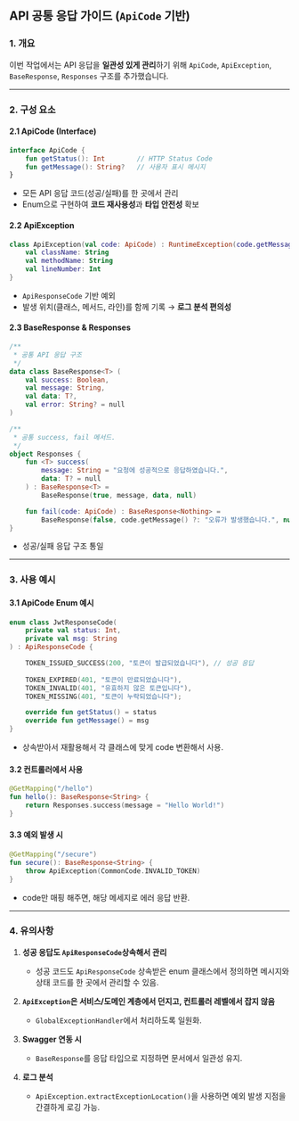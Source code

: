 ## API 공통 응답 가이드 (`ApiCode` 기반)

### 1. 개요

이번 작업에서는 API 응답을 **일관성 있게 관리**하기 위해
`ApiCode`, `ApiException`, `BaseResponse`, `Responses` 구조를 추가했습니다.

---

### 2. 구성 요소

#### **2.1 ApiCode (Interface)**

```kotlin
interface ApiCode {
    fun getStatus(): Int        // HTTP Status Code
    fun getMessage(): String?   // 사용자 표시 메시지
}
```

* 모든 API 응답 코드(성공/실패)를 한 곳에서 관리
* Enum으로 구현하여 **코드 재사용성**과 **타입 안전성** 확보

#### **2.2 ApiException**

```kotlin
class ApiException(val code: ApiCode) : RuntimeException(code.getMessage()) {
    val className: String
    val methodName: String
    val lineNumber: Int
}
```

* `ApiResponseCode` 기반 예외
* 발생 위치(클래스, 메서드, 라인)를 함께 기록 → **로그 분석 편의성**

#### **2.3 BaseResponse & Responses**

```kotlin
/**
 * 공통 API 응답 구조
 */
data class BaseResponse<T> (
    val success: Boolean,
    val message: String,
    val data: T?,
    val error: String? = null
)

/**
 * 공통 success, fail 메서드.
 */
object Responses {
    fun <T> success(
        message: String = "요청에 성공적으로 응답하였습니다.",
        data: T? = null
    ) : BaseResponse<T> =
        BaseResponse(true, message, data, null)

    fun fail(code: ApiCode) : BaseResponse<Nothing> =
        BaseResponse(false, code.getMessage() ?: "오류가 발생했습니다.", null, code.toString())
}
```

* 성공/실패 응답 구조 통일

---

### 3. 사용 예시

#### **3.1 ApiCode Enum 예시**

```kotlin
enum class JwtResponseCode(
    private val status: Int,
    private val msg: String
) : ApiResponseCode {

    TOKEN_ISSUED_SUCCESS(200, "토큰이 발급되었습니다"), // 성공 응답
    
    TOKEN_EXPIRED(401, "토큰이 만료되었습니다"),
    TOKEN_INVALID(401, "유효하지 않은 토큰입니다"),
    TOKEN_MISSING(401, "토큰이 누락되었습니다");

    override fun getStatus() = status
    override fun getMessage() = msg
}
```

* 상속받아서 재활용해서 각 클래스에 맞게 code 변환해서 사용.

#### **3.2 컨트롤러에서 사용**

```kotlin
@GetMapping("/hello")
fun hello(): BaseResponse<String> {
    return Responses.success(message = "Hello World!")
}
```

#### **3.3 예외 발생 시**

```kotlin
@GetMapping("/secure")
fun secure(): BaseResponse<String> {
    throw ApiException(CommonCode.INVALID_TOKEN)
}
```

* code만 매핑 해주면, 해당 메세지로 에러 응답 반환.

---

### 4. 유의사항

1. **성공 응답도 `ApiResponseCode`상속해서 관리**

    * 성공 코드도 `ApiResponseCode` 상속받은 enum 클래스에서 정의하면
      메시지와 상태 코드를 한 곳에서 관리할 수 있음.

2. **`ApiException`은 서비스/도메인 계층에서 던지고, 컨트롤러 레벨에서 잡지 않음**

    * `GlobalExceptionHandler`에서 처리하도록 일원화.

3. **Swagger 연동 시**

    * `BaseResponse`를 응답 타입으로 지정하면 문서에서 일관성 유지.

4. **로그 분석**

    * `ApiException.extractExceptionLocation()`을 사용하면 예외 발생 지점을 간결하게 로깅 가능.
